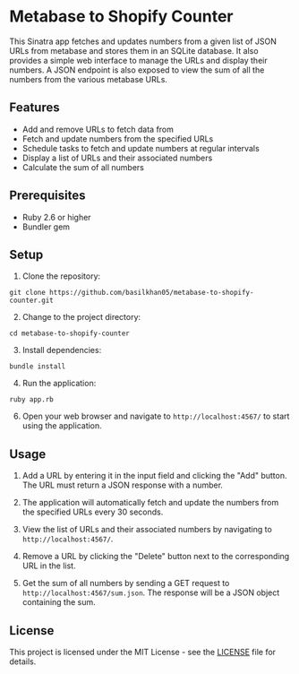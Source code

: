 # Metabase to Shopify Counter

This Sinatra app fetches and updates numbers from a given list of JSON URLs from metabase and stores them in an SQLite database. It also provides a simple web interface to manage the URLs and display their numbers. A JSON endpoint is also exposed to view the sum of all the numbers from the various metabase URLs.

## Features

- Add and remove URLs to fetch data from
- Fetch and update numbers from the specified URLs
- Schedule tasks to fetch and update numbers at regular intervals
- Display a list of URLs and their associated numbers
- Calculate the sum of all numbers

## Prerequisites

- Ruby 2.6 or higher
- Bundler gem

## Setup

1. Clone the repository:

```
git clone https://github.com/basilkhan05/metabase-to-shopify-counter.git
```

2. Change to the project directory:

```
cd metabase-to-shopify-counter
```

3. Install dependencies:

```
bundle install
```

4. Run the application:

```
ruby app.rb
```

6. Open your web browser and navigate to `http://localhost:4567/` to start using the application.

## Usage

1. Add a URL by entering it in the input field and clicking the "Add" button. The URL must return a JSON response with a number.

2. The application will automatically fetch and update the numbers from the specified URLs every 30 seconds.

3. View the list of URLs and their associated numbers by navigating to `http://localhost:4567/`.

4. Remove a URL by clicking the "Delete" button next to the corresponding URL in the list.

5. Get the sum of all numbers by sending a GET request to `http://localhost:4567/sum.json`. The response will be a JSON object containing the sum.

## License

This project is licensed under the MIT License - see the [LICENSE](LICENSE) file for details.

